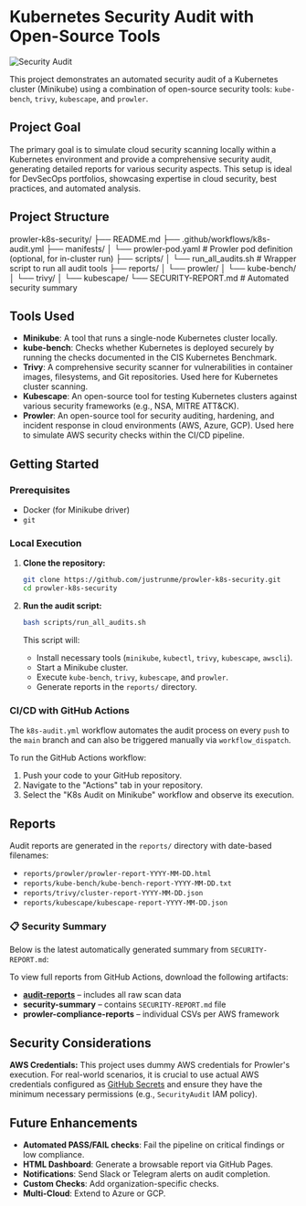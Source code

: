 # Kubernetes Security Audit with Open-Source Tools

![Security Audit](https://github.com/justrunme/prowler/actions/workflows/k8s-audit.yml/badge.svg)

This project demonstrates an automated security audit of a Kubernetes cluster (Minikube) using a combination of open-source security tools: `kube-bench`, `trivy`, `kubescape`, and `prowler`.

## Project Goal

The primary goal is to simulate cloud security scanning locally within a Kubernetes environment and provide a comprehensive security audit, generating detailed reports for various security aspects. This setup is ideal for DevSecOps portfolios, showcasing expertise in cloud security, best practices, and automated analysis.

## Project Structure

prowler-k8s-security/
├── README.md
├── .github/workflows/k8s-audit.yml
├── manifests/
│   └── prowler-pod.yaml          # Prowler pod definition (optional, for in-cluster run)
├── scripts/
│   └── run_all_audits.sh         # Wrapper script to run all audit tools
├── reports/
│   └── prowler/
│   └── kube-bench/
│   └── trivy/
│   └── kubescape/
└── SECURITY-REPORT.md            # Automated security summary

## Tools Used

* **Minikube**: A tool that runs a single-node Kubernetes cluster locally.
* **kube-bench**: Checks whether Kubernetes is deployed securely by running the checks documented in the CIS Kubernetes Benchmark.
* **Trivy**: A comprehensive security scanner for vulnerabilities in container images, filesystems, and Git repositories. Used here for Kubernetes cluster scanning.
* **Kubescape**: An open-source tool for testing Kubernetes clusters against various security frameworks (e.g., NSA, MITRE ATT&CK).
* **Prowler**: An open-source tool for security auditing, hardening, and incident response in cloud environments (AWS, Azure, GCP). Used here to simulate AWS security checks within the CI/CD pipeline.

## Getting Started

### Prerequisites

* Docker (for Minikube driver)
* `git`

### Local Execution

1. **Clone the repository:**
    ```bash
    git clone https://github.com/justrunme/prowler-k8s-security.git
    cd prowler-k8s-security
    ```

2. **Run the audit script:**
    ```bash
    bash scripts/run_all_audits.sh
    ```

    This script will:
    * Install necessary tools (`minikube`, `kubectl`, `trivy`, `kubescape`, `awscli`).
    * Start a Minikube cluster.
    * Execute `kube-bench`, `trivy`, `kubescape`, and `prowler`.
    * Generate reports in the `reports/` directory.

### CI/CD with GitHub Actions

The `k8s-audit.yml` workflow automates the audit process on every `push` to the `main` branch and can also be triggered manually via `workflow_dispatch`.

To run the GitHub Actions workflow:
1. Push your code to your GitHub repository.
2. Navigate to the "Actions" tab in your repository.
3. Select the "K8s Audit on Minikube" workflow and observe its execution.

## Reports

Audit reports are generated in the `reports/` directory with date-based filenames:

* `reports/prowler/prowler-report-YYYY-MM-DD.html`
* `reports/kube-bench/kube-bench-report-YYYY-MM-DD.txt`
* `reports/trivy/cluster-report-YYYY-MM-DD.json`
* `reports/kubescape/kubescape-report-YYYY-MM-DD.json`

### 📋 Security Summary

Below is the latest automatically generated summary from `SECURITY-REPORT.md`:

<!-- security-report:start -->
<!-- security-report:end -->

To view full reports from GitHub Actions, download the following artifacts:

- **[audit-reports](https://github.com/justrunme/prowler/actions)** – includes all raw scan data
- **security-summary** – contains `SECURITY-REPORT.md` file
- **prowler-compliance-reports** – individual CSVs per AWS framework

## Security Considerations

**AWS Credentials:** This project uses dummy AWS credentials for Prowler's execution. For real-world scenarios, it is crucial to use actual AWS credentials configured as [GitHub Secrets](https://docs.github.com/en/actions/security-guides/encrypted-secrets) and ensure they have the minimum necessary permissions (e.g., `SecurityAudit` IAM policy).

## Future Enhancements

* **Automated PASS/FAIL checks**: Fail the pipeline on critical findings or low compliance.
* **HTML Dashboard**: Generate a browsable report via GitHub Pages.
* **Notifications**: Send Slack or Telegram alerts on audit completion.
* **Custom Checks**: Add organization-specific checks.
* **Multi-Cloud**: Extend to Azure or GCP.
